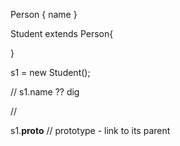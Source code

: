 Person {
    name
}

Student extends Person{

}


s1 = new Student();

// s1.name ?? dig 

// 

s1.__proto__ // prototype - link to its parent